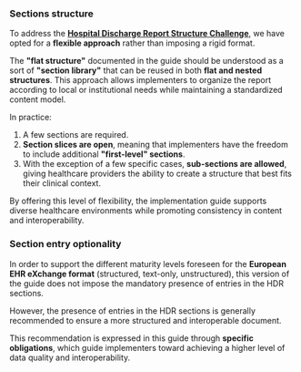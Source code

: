 

### Sections structure

To address the [**Hospital Discharge Report Structure Challenge**](challenges.html), we have opted for a **flexible approach** rather than imposing a rigid format.

The **"flat structure"** documented in the guide should be understood as a sort of **"section library"** that can be reused in both **flat and nested structures**. This approach allows implementers to organize the report according to local or institutional needs while maintaining a standardized content model.

In practice:

1. A few sections are required.
2. **Section slices are open**, meaning that implementers have the freedom to include additional **"first-level" sections**.
3. With the exception of a few specific cases, **sub-sections are allowed**, giving healthcare providers the ability to create a structure that best fits their clinical context.

By offering this level of flexibility, the implementation guide supports diverse healthcare environments while promoting consistency in content and interoperability.


### Section entry optionality

In order to support the different maturity levels foreseen for the **European EHR eXchange format** (structured, text-only, unstructured), this version of the guide does not impose the mandatory presence of entries in the HDR sections.  

However, the presence of entries in the HDR sections is generally recommended to ensure a more structured and interoperable document.  

This recommendation is expressed in this guide through **specific obligations**, which guide implementers toward achieving a higher level of data quality and interoperability.


